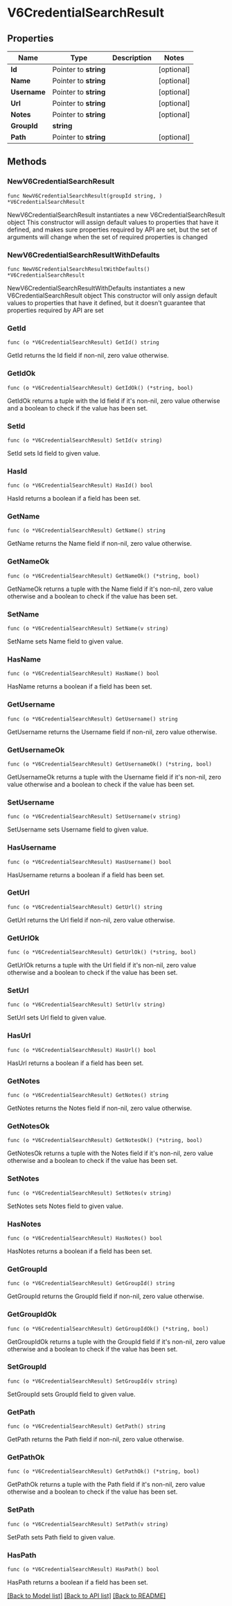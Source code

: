 # V6CredentialSearchResult

## Properties

Name | Type | Description | Notes
------------ | ------------- | ------------- | -------------
**Id** | Pointer to **string** |  | [optional] 
**Name** | Pointer to **string** |  | [optional] 
**Username** | Pointer to **string** |  | [optional] 
**Url** | Pointer to **string** |  | [optional] 
**Notes** | Pointer to **string** |  | [optional] 
**GroupId** | **string** |  | 
**Path** | Pointer to **string** |  | [optional] 

## Methods

### NewV6CredentialSearchResult

`func NewV6CredentialSearchResult(groupId string, ) *V6CredentialSearchResult`

NewV6CredentialSearchResult instantiates a new V6CredentialSearchResult object
This constructor will assign default values to properties that have it defined,
and makes sure properties required by API are set, but the set of arguments
will change when the set of required properties is changed

### NewV6CredentialSearchResultWithDefaults

`func NewV6CredentialSearchResultWithDefaults() *V6CredentialSearchResult`

NewV6CredentialSearchResultWithDefaults instantiates a new V6CredentialSearchResult object
This constructor will only assign default values to properties that have it defined,
but it doesn't guarantee that properties required by API are set

### GetId

`func (o *V6CredentialSearchResult) GetId() string`

GetId returns the Id field if non-nil, zero value otherwise.

### GetIdOk

`func (o *V6CredentialSearchResult) GetIdOk() (*string, bool)`

GetIdOk returns a tuple with the Id field if it's non-nil, zero value otherwise
and a boolean to check if the value has been set.

### SetId

`func (o *V6CredentialSearchResult) SetId(v string)`

SetId sets Id field to given value.

### HasId

`func (o *V6CredentialSearchResult) HasId() bool`

HasId returns a boolean if a field has been set.

### GetName

`func (o *V6CredentialSearchResult) GetName() string`

GetName returns the Name field if non-nil, zero value otherwise.

### GetNameOk

`func (o *V6CredentialSearchResult) GetNameOk() (*string, bool)`

GetNameOk returns a tuple with the Name field if it's non-nil, zero value otherwise
and a boolean to check if the value has been set.

### SetName

`func (o *V6CredentialSearchResult) SetName(v string)`

SetName sets Name field to given value.

### HasName

`func (o *V6CredentialSearchResult) HasName() bool`

HasName returns a boolean if a field has been set.

### GetUsername

`func (o *V6CredentialSearchResult) GetUsername() string`

GetUsername returns the Username field if non-nil, zero value otherwise.

### GetUsernameOk

`func (o *V6CredentialSearchResult) GetUsernameOk() (*string, bool)`

GetUsernameOk returns a tuple with the Username field if it's non-nil, zero value otherwise
and a boolean to check if the value has been set.

### SetUsername

`func (o *V6CredentialSearchResult) SetUsername(v string)`

SetUsername sets Username field to given value.

### HasUsername

`func (o *V6CredentialSearchResult) HasUsername() bool`

HasUsername returns a boolean if a field has been set.

### GetUrl

`func (o *V6CredentialSearchResult) GetUrl() string`

GetUrl returns the Url field if non-nil, zero value otherwise.

### GetUrlOk

`func (o *V6CredentialSearchResult) GetUrlOk() (*string, bool)`

GetUrlOk returns a tuple with the Url field if it's non-nil, zero value otherwise
and a boolean to check if the value has been set.

### SetUrl

`func (o *V6CredentialSearchResult) SetUrl(v string)`

SetUrl sets Url field to given value.

### HasUrl

`func (o *V6CredentialSearchResult) HasUrl() bool`

HasUrl returns a boolean if a field has been set.

### GetNotes

`func (o *V6CredentialSearchResult) GetNotes() string`

GetNotes returns the Notes field if non-nil, zero value otherwise.

### GetNotesOk

`func (o *V6CredentialSearchResult) GetNotesOk() (*string, bool)`

GetNotesOk returns a tuple with the Notes field if it's non-nil, zero value otherwise
and a boolean to check if the value has been set.

### SetNotes

`func (o *V6CredentialSearchResult) SetNotes(v string)`

SetNotes sets Notes field to given value.

### HasNotes

`func (o *V6CredentialSearchResult) HasNotes() bool`

HasNotes returns a boolean if a field has been set.

### GetGroupId

`func (o *V6CredentialSearchResult) GetGroupId() string`

GetGroupId returns the GroupId field if non-nil, zero value otherwise.

### GetGroupIdOk

`func (o *V6CredentialSearchResult) GetGroupIdOk() (*string, bool)`

GetGroupIdOk returns a tuple with the GroupId field if it's non-nil, zero value otherwise
and a boolean to check if the value has been set.

### SetGroupId

`func (o *V6CredentialSearchResult) SetGroupId(v string)`

SetGroupId sets GroupId field to given value.


### GetPath

`func (o *V6CredentialSearchResult) GetPath() string`

GetPath returns the Path field if non-nil, zero value otherwise.

### GetPathOk

`func (o *V6CredentialSearchResult) GetPathOk() (*string, bool)`

GetPathOk returns a tuple with the Path field if it's non-nil, zero value otherwise
and a boolean to check if the value has been set.

### SetPath

`func (o *V6CredentialSearchResult) SetPath(v string)`

SetPath sets Path field to given value.

### HasPath

`func (o *V6CredentialSearchResult) HasPath() bool`

HasPath returns a boolean if a field has been set.


[[Back to Model list]](../README.md#documentation-for-models) [[Back to API list]](../README.md#documentation-for-api-endpoints) [[Back to README]](../README.md)


